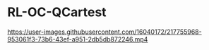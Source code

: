 # RL-OC-QCartest

https://user-images.githubusercontent.com/16040172/217755968-953061f3-73b6-43ef-a951-2db5db872246.mp4
